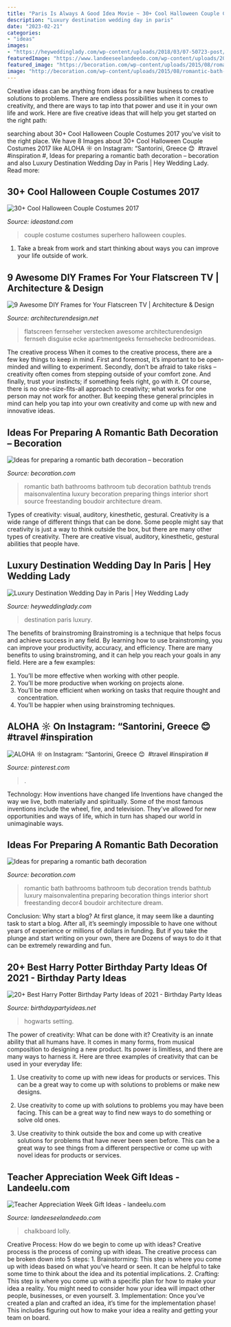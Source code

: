 ```yaml
---
title: "Paris Is Always A Good Idea Movie ~ 30+ Cool Halloween Couple Costumes 2017"
description: "Luxury destination wedding day in paris"
date: "2023-02-21"
categories:
- "ideas"
images:
- "https://heyweddinglady.com/wp-content/uploads/2018/03/07-50723-post/10-Luxury-destination-wedding-paris.jpg"
featuredImage: "https://www.landeeseelandeedo.com/wp-content/uploads/2016/03/DIY-Projects-Crafts-Ideas-Vinyl-ChalkBoard-Framed-Sign-DIY-LollyJane-Tutorial-Lolly-Jane.jpg"
featured_image: "https://becoration.com/wp-content/uploads/2015/08/romantic-bath-decor4.jpg"
image: "http://becoration.com/wp-content/uploads/2015/08/romantic-bath-decor4-680x1024.jpg"
---
```



Creative ideas can be anything from ideas for a new business to creative solutions to problems. There are endless possibilities when it comes to creativity, and there are ways to tap into that power and use it in your own life and work. Here are five creative ideas that will help you get started on the right path: 

	

		
searching about 30+ Cool Halloween Couple Costumes 2017 you've visit to the right place. We have 8 Images about 30+ Cool Halloween Couple Costumes 2017 like ALOHA ☼ on Instagram: “Santorini, Greece 😊 ️ #travel #inspiration #, Ideas for preparing a romantic bath decoration – becoration and also Luxury Destination Wedding Day in Paris | Hey Wedding Lady. Read more:
		
    
## 30+ Cool Halloween Couple Costumes 2017

<img loading=lazy src="http://ideastand.com/wp-content/uploads/2016/09/couple-costumes/12-couple-costume-ideas.jpg" onerror="this.onerror=null;this.src='https://tse4.mm.bing.net/th?id=OIP.ST7ZdDg715K-p_Wt-MCoxgHaLH&amp;pid=15.1';" alt="30+ Cool Halloween Couple Costumes 2017">

_Source: ideastand.com_

>couple costume costumes superhero halloween couples. 

	

1. Take a break from work and start thinking about ways you can improve your life outside of work.

    
## 9 Awesome DIY Frames For Your Flatscreen TV | Architecture &amp; Design

<img loading=lazy src="https://cdn.architecturendesign.net/wp-content/uploads/2014/09/826.jpg" onerror="this.onerror=null;this.src='https://tse4.mm.bing.net/th?id=OIP.HBSx_99_FBTt_Qk0RAkyIwHaHa&amp;pid=15.1';" alt="9 Awesome DIY Frames for Your Flatscreen TV | Architecture &amp; Design">

_Source: architecturendesign.net_

>flatscreen fernseher verstecken awesome architecturendesign fernseh disguise ecke apartmentgeeks fernsehecke bedroomideas. 

	

The creative process
When it comes to the creative process, there are a few key things to keep in mind. First and foremost, it’s important to be open-minded and willing to experiment. Secondly, don’t be afraid to take risks – creativity often comes from stepping outside of your comfort zone. And finally, trust your instincts; if something feels right, go with it.
Of course, there is no one-size-fits-all approach to creativity; what works for one person may not work for another. But keeping these general principles in mind can help you tap into your own creativity and come up with new and innovative ideas.

    
## Ideas For Preparing A Romantic Bath Decoration – Becoration

<img loading=lazy src="https://becoration.com/wp-content/uploads/2015/08/romantic-bath-decor4.jpg" onerror="this.onerror=null;this.src='https://tse4.mm.bing.net/th?id=OIP.mEEPuiqlDqtY-Kjq4GXGWAHaLJ&amp;pid=15.1';" alt="Ideas for preparing a romantic bath decoration – becoration">

_Source: becoration.com_

>romantic bath bathrooms bathroom tub decoration bathtub trends maisonvalentina luxury becoration preparing things interior short source freestanding boudoir architecture dream. 

	

Types of creativity: visual, auditory, kinesthetic, gestural.
Creativity is a wide range of different things that can be done. Some people might say that creativity is just a way to think outside the box, but there are many other types of creativity. There are creative visual, auditory, kinesthetic, gestural abilities that people have.

    
## Luxury Destination Wedding Day In Paris | Hey Wedding Lady

<img loading=lazy src="https://heyweddinglady.com/wp-content/uploads/2018/03/07-50723-post/10-Luxury-destination-wedding-paris.jpg" onerror="this.onerror=null;this.src='https://tse3.mm.bing.net/th?id=OIP.W4fzmkuWQgyESd0MfXorSgHaLH&amp;pid=15.1';" alt="Luxury Destination Wedding Day in Paris | Hey Wedding Lady">

_Source: heyweddinglady.com_

>destination paris luxury. 

	

The benefits of brainstroming
Brainstroming is a technique that helps focus and achieve success in any field. By learning how to use brainstroming, you can improve your productivity, accuracy, and efficiency. There are many benefits to using brainstroming, and it can help you reach your goals in any field. Here are a few examples:
1. You’ll be more effective when working with other people.
2. You’ll be more productive when working on projects alone.
3. You’ll be more efficient when working on tasks that require thought and concentration.
4. You’ll be happier when using brainstroming techniques.

    
## ALOHA ☼ On Instagram: “Santorini, Greece 😊 ️ #travel #inspiration #

<img loading=lazy src="https://i.pinimg.com/736x/f7/82/34/f7823459083d387af9afbd78763b3b23--greece-travel-santorini-greece.jpg" onerror="this.onerror=null;this.src='https://tse1.mm.bing.net/th?id=OIP.0ykFQ5XCZtX-SaJHtoVeSwHaHa&amp;pid=15.1';" alt="ALOHA ☼ on Instagram: “Santorini, Greece 😊 ️ #travel #inspiration #">

_Source: pinterest.com_

>. 

	

Technology: How inventions have changed life
Inventions have changed the way we live, both materially and spiritually. Some of the most famous inventions include the wheel, fire, and television. They've allowed for new opportunities and ways of life, which in turn has shaped our world in unimaginable ways.

    
## Ideas For Preparing A Romantic Bath Decoration

<img loading=lazy src="http://becoration.com/wp-content/uploads/2015/08/romantic-bath-decor4-680x1024.jpg" onerror="this.onerror=null;this.src='https://tse2.mm.bing.net/th?id=OIP.wDFmHinwg5j08RiKn17IaAHaLJ&amp;pid=15.1';" alt="Ideas for preparing a romantic bath decoration">

_Source: becoration.com_

>romantic bath bathrooms bathroom tub decoration trends bathtub luxury maisonvalentina preparing becoration things interior short freestanding decor4 boudoir architecture dream. 

	

Conclusion: Why start a blog?
At first glance, it may seem like a daunting task to start a blog. After all, it’s seemingly impossible to have one without years of experience or millions of dollars in funding. But if you take the plunge and start writing on your own, there are Dozens of ways to do it that can be extremely rewarding and fun.

    
## 20+ Best Harry Potter Birthday Party Ideas Of 2021 - Birthday Party Ideas

<img loading=lazy src="https://www.birthdaypartyideas.net/wp-content/uploads/2021/06/54731868_367131227222967_1616320541724784480_n-1024x1024.jpg" onerror="this.onerror=null;this.src='https://tse1.mm.bing.net/th?id=OIP.tq14p3-8T86YI52FKbjVVwHaHa&amp;pid=15.1';" alt="20+ Best Harry Potter Birthday Party Ideas of 2021 - Birthday Party Ideas">

_Source: birthdaypartyideas.net_

>hogwarts setting. 

	

The power of creativity: What can be done with it?
Creativity is an innate ability that all humans have. It comes in many forms, from musical composition to designing a new product. Its power is limitless, and there are many ways to harness it. Here are three examples of creativity that can be used in your everyday life:
1. Use creativity to come up with new ideas for products or services. This can be a great way to come up with solutions to problems or make new designs.

2. Use creativity to come up with solutions to problems you may have been facing. This can be a great way to find new ways to do something or solve old ones.

3. Use creativity to think outside the box and come up with creative solutions for problems that have never been seen before. This can be a great way to see things from a different perspective or come up with novel ideas for products or services.

    
## Teacher Appreciation Week Gift Ideas - Landeelu.com

<img loading=lazy src="https://www.landeeseelandeedo.com/wp-content/uploads/2016/03/DIY-Projects-Crafts-Ideas-Vinyl-ChalkBoard-Framed-Sign-DIY-LollyJane-Tutorial-Lolly-Jane.jpg" onerror="this.onerror=null;this.src='https://tse4.mm.bing.net/th?id=OIP.bO_psnSmPsqsQxAaS1iUowHaLH&amp;pid=15.1';" alt="Teacher Appreciation Week Gift Ideas - landeelu.com">

_Source: landeeseelandeedo.com_

>chalkboard lolly. 

	

Creative Process: How do we begin to come up with ideas?
Creative process is the process of coming up with ideas. The creative process can be broken down into 5 steps: 1. Brainstorming: This step is where you come up with ideas based on what you’ve heard or seen. It can be helpful to take some time to think about the idea and its potential implications. 2. Crafting: This step is where you come up with a specific plan for how to make your idea a reality. You might need to consider how your idea will impact other people, businesses, or even yourself. 3. Implementation: Once you’ve created a plan and crafted an idea, it’s time for the implementation phase! This includes figuring out how to make your idea a reality and getting your team on board. 
